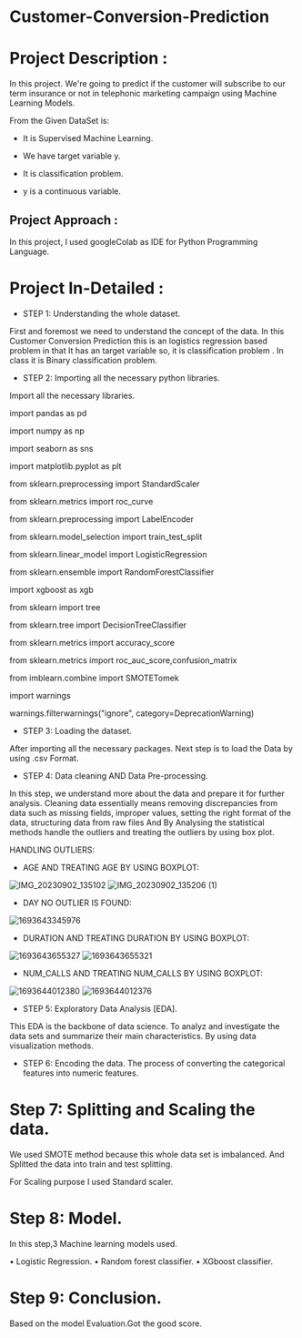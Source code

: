 # Customer-Conversion-Prediction


# Project Description :

In this project. We're going to predict if the customer will subscribe to our term insurance or not in telephonic marketing campaign using Machine Learning Models.

From the Given DataSet is:

* It is Supervised Machine Learning.

* We have target variable y.

* It is classification problem.

* y is a continuous variable.

## Project Approach :

In this project, I used googleColab  as IDE for Python Programming Language.

# Project In-Detailed :

* STEP 1: Understanding the whole dataset.
  
First and foremost we need to understand the concept of the data. In this Customer Conversion Prediction this is an logistics regression based problem in that It has an target variable so, it is classification problem . In class it is Binary classification problem.

* STEP 2:  Importing all the necessary python libraries.

Import all the necessary libraries.

import pandas as pd

import numpy as np

import seaborn as sns 

import matplotlib.pyplot as plt

from sklearn.preprocessing import StandardScaler 

from sklearn.metrics import roc_curve

from sklearn.preprocessing import LabelEncoder

from sklearn.model_selection import train_test_split

from sklearn.linear_model import LogisticRegression 

from sklearn.ensemble import RandomForestClassifier

import xgboost as xgb

from sklearn import tree

from sklearn.tree import DecisionTreeClassifier

from sklearn.metrics import accuracy_score

from sklearn.metrics import roc_auc_score,confusion_matrix

from imblearn.combine import SMOTETomek

import warnings

warnings.filterwarnings("ignore", category=DeprecationWarning)

* STEP 3:  Loading the dataset.

After importing all the necessary packages. Next step is to load the Data by using .csv Format.

* STEP 4:  Data cleaning AND Data Pre-processing.
  
In this step, we understand more about the data and prepare it for further analysis. Cleaning data essentially means removing discrepancies from data such as missing fields, improper values, setting the right format of the data, structuring data from raw files And By Analysing the statistical methods handle the outliers and treating the outliers by using box plot.

HANDLING OUTLIERS:

* AGE AND TREATING AGE BY USING BOXPLOT:

![IMG_20230902_135102](https://github.com/rakshithaelango/-Customer-Conversion-Prediction/assets/116090323/c028eca8-f2b6-4d9b-9b39-36b94fca4d19)
![IMG_20230902_135206 (1)](https://github.com/rakshithaelango/-Customer-Conversion-Prediction/assets/116090323/b9d6bcb9-42fd-42e8-847d-d2854182ec44)

* DAY NO OUTLIER IS FOUND:

![1693643345976](https://github.com/rakshithaelango/-Customer-Conversion-Prediction/assets/116090323/ce53d88c-d6cc-4e97-84e5-d7be35ad1eb0)
    
* DURATION AND TREATING DURATION BY USING BOXPLOT:
  
![1693643655327](https://github.com/rakshithaelango/-Customer-Conversion-Prediction/assets/116090323/5389e682-36ab-4726-beea-5a3f8deaa652)
![1693643655321](https://github.com/rakshithaelango/-Customer-Conversion-Prediction/assets/116090323/c0948b73-4b2d-4464-a0fb-d207c30564fc)

* NUM_CALLS AND TREATING NUM_CALLS BY USING BOXPLOT:
  
![1693644012380](https://github.com/rakshithaelango/-Customer-Conversion-Prediction/assets/116090323/f742b275-7a43-4f48-95c2-4eb43200d343)
![1693644012376](https://github.com/rakshithaelango/-Customer-Conversion-Prediction/assets/116090323/6d13b659-91e1-45f9-94e7-4bef25beaac1)

* STEP 5:  Exploratory Data Analysis [EDA].

This EDA is the backbone of data science. To analyz  and investigate the data sets and summarize their main characteristics. By using data visualization methods. 



* STEP 6:  Encoding the data.
The process of converting the categorical features into numeric features.

 
#  Step 7:  Splitting and Scaling the data.
We used SMOTE method because this whole data set is imbalanced.
And Splitted the data into train and test splitting.

For Scaling purpose I used Standard scaler.


# Step 8:  Model.
In this step,3 Machine learning models used. 

•	Logistic Regression.
•	Random forest classifier.
•	XGboost classifier.


# Step 9: Conclusion.
Based on the model Evaluation.Got the good score.

 
 
 
 
 
 
 
